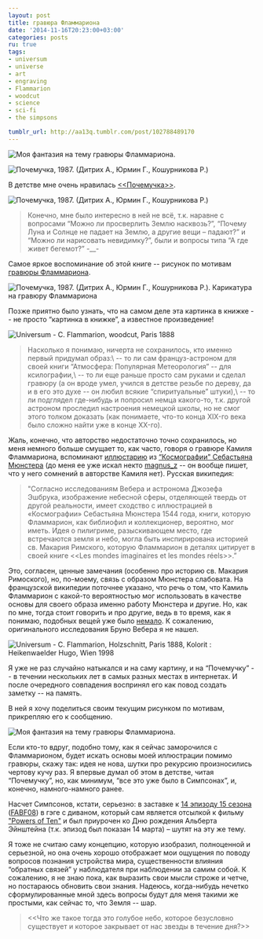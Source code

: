 ```yaml
---
layout: post
title: гравюра Фламмариона
date: '2014-11-16T20:23:00+03:00'
categories: posts
ru: true
tags:
- universum
- universe
- art
- engraving
- Flammarion
- woodcut
- science
- sci-fi
- the simpsons

tumblr_url: http://aa13q.tumblr.com/post/102788489170
---
```


![Моя фантазия на тему гравюры Фламмариона.](/assets/img/posts/tumblr_files/tumblr_nefwgjTQpD1qg3f9lo6_r3_1280.jpg "Моя фантазия на тему гравюры Фламмариона.")
<!--more-->


![Почемучка, 1987. (Дитрих А., Юрмин Г., Кошурникова Р.)](/assets/img/posts/tumblr_files/tumblr_nefwgjTQpD1qg3f9lo3_1280.png "Почемучка, 1987. (Дитрих А., Юрмин Г., Кошурникова Р.)")

В детстве мне очень нравилась [<<Почемучка>>][0].

![Почемучка, 1987. (Дитрих А., Юрмин Г., Кошурникова Р.)](/assets/img/posts/tumblr_files/tumblr_nefwgjTQpD1qg3f9lo2_1280.png "Почемучка, 1987. (Дитрих А., Юрмин Г., Кошурникова Р.)")



> Конечно, мне было интересно в ней не всё, т.к. наравне с вопросами “Можно ли просверлить Землю насквозь?”, “Почему Луна и Солнце не падает на Землю, а другие вещи – падают?” и “Можно ли нарисовать невидимку?”, были и вопросы типа “А где живет бегемот?” -__-

Самое яркое воспоминание об этой книге -- рисунок по мотивам [гравюры Фламмариона][1].

![Почемучка, 1987. (Дитрих А., Юрмин Г., Кошурникова Р.). Карикатура на гравюру Фламмариона](/assets/img/posts/tumblr_files/tumblr_nefwgjTQpD1qg3f9lo1_540.png "Почемучка, 1987. (Дитрих А., Юрмин Г., Кошурникова Р.). Карикатура на гравюру Фламмариона")

Позже приятно было узнать, что на самом деле эта картинка в книжке -- не просто “картинка в книжке”, а известное произведение!

![Universum - C. Flammarion, woodcut, Paris 1888](/assets/img/posts/tumblr_files/tumblr_nefwgjTQpD1qg3f9lo4_1280.jpg "Universum - C. Flammarion, woodcut, Paris 1888")

> Насколько я понимаю, ничерта не сохранилось, кто именно первый придумал образ:\\
-- то ли сам француз-астроном для своей книги “Атмосфера: Популярная Метеорология” -- для ксилографии,\\
-- то ли еще раньше просто сам руками и сделал гравюру (а он вроде умел, учился в детстве резьбе по дереву, да и в его это духе -- он любил всякие “спиритуальные” штуки),\\
-- то ли подглядел где-нибудь и попросил немца какого-то, т.к. другой астроном проследил настроения немецкой школы, но не смог этого толком доказать (как понимаете, что-то конца XIX-го века было сложно найти уже в конце XX-го).

Жаль, конечно, что авторство недостаточно точно сохранилось, но меня немного больше смущает то, как часто, говоря о гравюре Камиля Фламмариона, вспоминают [иллюстарию][2] из [“Космографии" Себастьяна Мюнстера][3] (до меня ее уже искал некто [magnus_z][4] -- он вообще пишет, что у него сомнений в авторстве Камиля нет). Русская википедия:

> "Согласно исследованиям Вебера и астронома Джозефа Эшбрука, изображение небесной сферы, отделяющей твердь от другой реальности, имеет сходство с иллюстрацией в «Космографии» Себастьяна Мюнстера 1544 года, книги, которую Фламмарион, как библиофил и коллекционер, вероятно, мог иметь. Идея о пилигриме, разыскивающем место, где встречаются земля и небо, могла быть инспирирована историей св. Макария Римского, которую Фламмарион в деталях цитирует в своей книге <<Les mondes imaginaires et les mondes réels>>.”

Это, согласен, ценные замечания (особенно про историю св. Макария Римоского), но, по-моему, связь с образом Мюнстера слабовата. На французской википедии поточнее указано, что речь о том, что Камиль Фламмарион с какой-то вероятностью мог использовать в качестве основы для своего образа именно работу Мюнстера и другие. Но, как по мне, тогда стоит говорить и про другие, ведь в то время, как я понимаю, подобных вещей уже было [немало][5]. К сожалению, оригинального исследования Бруно Вебера я не нашел.

![Universum - C. Flammarion, Holzschnitt, Paris 1888, Kolorit : Heikenwaelder Hugo, Wien 1998](/assets/img/posts/tumblr_files/tumblr_nefwgjTQpD1qg3f9lo5_1280.jpg "Universum - C. Flammarion, Holzschnitt, Paris 1888, Kolorit : Heikenwaelder Hugo, Wien 1998")


Я уже не раз случайно натыкался и на саму картину, и на “Почемучку” -- в течении нескольких лет в самых разных местах в интернетах. И после очередного совпадения воспринял его как повод создать заметку -- на память.

В ней я хочу поделиться своим текущим рисунком по мотивам, прикрепляю его к сообщению.

![Моя фантазия на тему гравюры Фламмариона.](/assets/img/posts/tumblr_files/tumblr_nefwgjTQpD1qg3f9lo6_r3_1280.jpg "Моя фантазия на тему гравюры Фламмариона.")

Если кто-то вдруг, подобно тому, как я сейчас заморочился с Фламмарионом, будет искать основы моей иллюстрации помимо гравюры, скажу так: идея не нова, шутки про рекурсию произносились чертову кучу раз. Я впервые думал об этом в детстве, читая “Почемучку”, но, как минимум, “все это уже было в Симпсонах”, и, конечно, намного-намного ранее.

Насчет Симпсонов, кстати, серьезно: в заставке к [14 эпизоду 15 сезона][6] ([FABF08][7]) в гэге с диваном, который сам является отсылкой к фильму ["Powers of Ten"][8] и был приурочен ко Дню рождения Альберта Эйнштейна (т.к. эпизод был показан 14 марта) – шутят на эту же тему.

Я тоже не считаю саму концепцию, которую изобразил, полноценной и серьезной, но она очень хорошо отображает мои ощущения по поводу вопросов познания устройства мира, существенности влияния “обратных связей” у наблюдателя при наблюдении за самим собой. К сожалению, я не знаю пока, как выразить свои мысли строже и четче, но постараюсь обновить свои знания. Надеюсь, когда-нибудь нечетко сформулированные мной здесь вопросы будут для меня такими же простыми, как сейчас то, что Земля -- шар.

><<Что же такое тогда это голубое небо, которое безусловно существует и которое закрывает от нас звезды в течение дня?>>

[0]: http://rutracker.org/forum/viewtopic.php?t=4722593 "Ссылка на рутрекер, т.к. букинистическое издание всегда трудно купить"
[1]: https://ru.wikipedia.org/wiki/%D0%93%D1%80%D0%B0%D0%B2%D1%8E%D1%80%D0%B0_%D0%A4%D0%BB%D0%B0%D0%BC%D0%BC%D0%B0%D1%80%D0%B8%D0%BE%D0%BD%D0%B0 "Русскоязычная википедия"
[2]: http://www.fandom.ru/about_fan/icons/flammarion_woodcut_6.jpg "иллюстрация из «Космографии» книги Себастьяна Мюнстера, 1544 год"
[3]: http://www.fandom.ru/about_fan/icons/flammarion_woodcut_5.jpg "иллюстрация из «Космографии» книги Себастьяна Мюнстера, 1544 год"
[4]: http://magnus-z.livejournal.com/8763.html 'lj: magnus_z "Космологические фокусы или Фламмарион на краю Земли"'
[5]: http://www.levity.com/alchemy/amcl_astronomical_material.html "Adam McLean's Gallery of alchemical images"
[6]: https://ru.wikipedia.org/wiki/The_Ziff_Who_Came_to_Dinner "русская википедия: The_Ziff_Who_Came_to_Dinner"
[7]: http://simpsons.wikia.com/wiki/The_Ziff_Who_Came_to_Dinner "impsons.wikia.com"
[8]: http://www.youtube.com/watch?v=0fKBhvDjuy0 "youtube: Powers of Ten (1977)"
